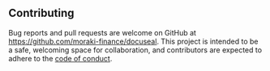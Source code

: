 ## Contributing

Bug reports and pull requests are welcome on GitHub at https://github.com/moraki-finance/docuseal. This project is intended to be a safe, welcoming space for collaboration, and contributors are expected to adhere to the [code of conduct](https://github.com/moraki-finance/docuseal/blob/main/CODE_OF_CONDUCT.md).
